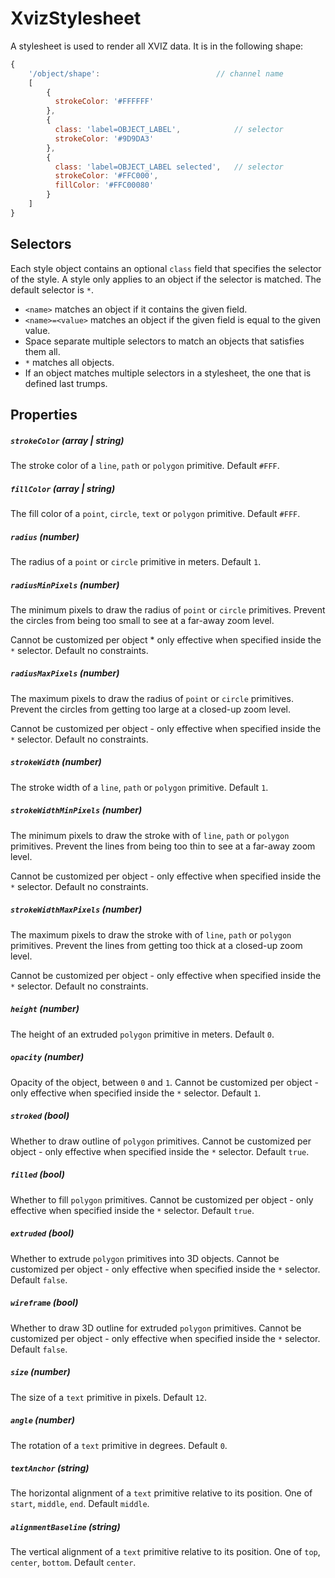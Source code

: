 # XvizStylesheet

A stylesheet is used to render all XVIZ data. It is in the following shape:
```js
{
    '/object/shape':                          // channel name
    [
        {
          strokeColor: '#FFFFFF'
        },
        {
          class: 'label=OBJECT_LABEL',            // selector
          strokeColor: '#9D9DA3'
        },
        {
          class: 'label=OBJECT_LABEL selected',   // selector
          strokeColor: '#FFC000',
          fillColor: '#FFC00080'
        }
    ]
}
```

## Selectors

Each style object contains an optional `class` field that specifies the selector of the style. A style only applies to an object if the selector is matched. The default selector is `*`.

* `<name>` matches an object if it contains the given field.
* `<name>=<value>` matches an object if the given field is equal to the given value.
* Space separate multiple selectors to match an objects that satisfies them all.
* `*` matches all objects.
* If an object matches multiple selectors in a stylesheet, the one that is defined last trumps.


## Properties

##### `strokeColor` (array | string)

The stroke color of a `line`, `path` or `polygon` primitive. Default `#FFF`.

##### `fillColor` (array | string)

The fill color of a `point`, `circle`, `text` or `polygon` primitive. Default `#FFF`.

##### `radius` (number)

The radius of a `point` or `circle` primitive in meters. Default `1`.

##### `radiusMinPixels` (number)

The minimum pixels to draw the radius of `point` or `circle` primitives. Prevent the circles from being too small to see at a far-away zoom level.

Cannot be customized per object * only effective when specified inside the `*` selector. Default no constraints.

##### `radiusMaxPixels` (number)

The maximum pixels to draw the radius of `point` or `circle` primitives. Prevent the circles from getting too large at a closed-up zoom level.

Cannot be customized per object - only effective when specified inside the `*` selector. Default no constraints.

##### `strokeWidth` (number)

The stroke width of a `line`, `path` or `polygon` primitive. Default `1`.

##### `strokeWidthMinPixels` (number)

The minimum pixels to draw the stroke with of `line`, `path` or `polygon` primitives. Prevent the lines from being too thin to see at a far-away zoom level.

Cannot be customized per object - only effective when specified inside the `*` selector. Default no constraints.

##### `strokeWidthMaxPixels` (number)

The maximum pixels to draw the stroke with of `line`, `path` or `polygon` primitives. Prevent the lines from getting too thick at a closed-up zoom level.

Cannot be customized per object - only effective when specified inside the `*` selector. Default no constraints.

##### `height` (number)

The height of an extruded `polygon` primitive in meters. Default `0`.

##### `opacity` (number)

Opacity of the object, between `0` and `1`. Cannot be customized per object - only effective when specified inside the `*` selector. Default `1`.

##### `stroked` (bool)

Whether to draw outline of `polygon` primitives. Cannot be customized per object - only effective when specified inside the `*` selector. Default `true`.

##### `filled` (bool)

Whether to fill `polygon` primitives. Cannot be customized per object - only effective when specified inside the `*` selector. Default `true`.

##### `extruded` (bool)

Whether to extrude `polygon` primitives into 3D objects. Cannot be customized per object - only effective when specified inside the `*` selector. Default `false`.

##### `wireframe` (bool)

Whether to draw 3D outline for extruded `polygon` primitives. Cannot be customized per object - only effective when specified inside the `*` selector. Default `false`.

##### `size` (number)

The size of a `text` primitive in pixels. Default `12`.

##### `angle` (number)

The rotation of a `text` primitive in degrees. Default `0`.

##### `textAnchor` (string)

The horizontal alignment of a `text` primitive relative to its position. One of `start`, `middle`, `end`. Default `middle`.

##### `alignmentBaseline` (string)

The vertical alignment of a `text` primitive relative to its position. One of `top`, `center`, `bottom`. Default `center`.

